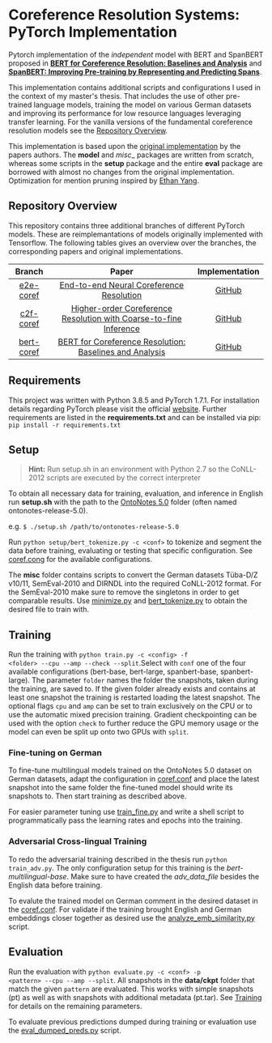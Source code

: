 # Coreference Resolution Systems: PyTorch Implementation

Pytorch implementation of the *independent* model with BERT and SpanBERT proposed in
__[BERT for Coreference Resolution: Baselines and Analysis](https://arxiv.org/abs/1908.09091)__ and 
__[SpanBERT: Improving Pre-training by Representing and Predicting Spans](https://arxiv.org/abs/1907.10529)__.

This implementation contains additional scripts and configurations I used in the context of my master's thesis. That 
includes the use of other pre-trained language models, training the model on various German datasets and improving its
performance for low resource languages leveraging transfer learning. For the vanilla versions of the fundamental 
coreference resolution models see the [Repository Overview](#repository-overview).

This implementation is based upon the [original implementation](https://github.com/mandarjoshi90/coref) by the papers 
authors. The __model__ and _misc__ packages are written from scratch, whereas some scripts in the __setup__ package and 
the entire __eval__ package are borrowed with almost no changes from the original implementation. Optimization for 
mention pruning inspired by [Ethan Yang](https://github.com/YangXuanyue/pytorch-e2e-coref). 

## Repository Overview
This repository contains three additional branches of different PyTorch models. These are reimplemantations of models
originally implemented with Tensorflow. The following tables gives an overview over the branches, the corresponding 
papers and original implementations.

|                               Branch                                |                                               Paper                                              |              Implementation           |
|:-------------------------------------------------------------------:|:------------------------------------------------------------------------------------------------:|:----------------------------------------------:|
|  [e2e-coref](https://github.com/jfhetzer/e2e-coref/tree/e2e-coref)  |    [End-to-end Neural Coreference Resolution](https://arxiv.org/abs/1707.07045)   | [GitHub](https://github.com/kentonl/e2e-coref/tree/e2e) |
|  [c2f-coref](https://github.com/jfhetzer/e2e-coref/tree/c2f-coref)  |    [Higher-order Coreference Resolution with Coarse-to-fine Inference](https://arxiv.org/abs/1804.05392)   | [GitHub](https://github.com/kentonl/e2e-coref) |
| [bert-coref](https://github.com/jfhetzer/e2e-coref/tree/bert-coref) |    [BERT for Coreference Resolution: Baselines and Analysis](https://arxiv.org/abs/1908.09091)   | [GitHub](https://github.com/mandarjoshi90/coref) |


## Requirements
This project was written with Python 3.8.5 and PyTorch 1.7.1. For installation details regarding PyTorch please visit the 
official [website](https://pytorch.org/). Further requirements are listed in the __requirements.txt__ and can be 
installed via pip: <code>pip install -r requirements.txt</code> 


## Setup
> __Hint:__ Run setup.sh in an environment with Python 2.7 so the CoNLL-2012 scripts are executed by the correct interpreter 

To obtain all necessary data for training, evaluation, and inference in English run __setup.sh__ with the path to the 
[OntoNotes 5.0](https://catalog.ldc.upenn.edu/LDC2013T19) folder (often named ontonotes-release-5.0).

e.g. <code>$ ./setup.sh /path/to/ontonotes-release-5.0</code>

Run <code>python setup/bert_tokenize.py -c \<conf\></code> to tokenize and segment the data before training, evaluating 
or testing that specific configuration. See [coref.cong](coref.conf) for the available configurations.

The __misc__ folder contains scripts to convert the German datasets Tüba-D/Z v10/11, SemEval-2010 and DIRNDL into the 
required CoNLL-2012 format. For the SemEval-2010 make sure to remove the singletons in order to get comparable results. 
Use [minimize.py](setup/minimize.py) and [bert_tokenize.py](setup/bert_tokenize.py) to obtain the desired file to train 
with.


## Training
Run the training with <code>python train.py -c \<config\> -f \<folder\> --cpu --amp --check --split</code>.Select with 
<code>conf</code> one of the four available configurations (bert-base, bert-large, spanbert-base, spanbert-large). The 
parameter <code>folder</code> names the folder the snapshots, taken during the training, are saved to. If the given 
folder already exists and contains at least one snapshot the training is restarted loading the latest snapshot. The 
optional flags <code>cpu</code> and <code>amp</code> can be set to train exclusively on the CPU or to use the automatic 
mixed precision training. Gradient checkpointing can be used with the option <code>check</code> to further reduce the 
GPU memory usage or the model can even be split up onto two GPUs with <code>split</code>.  

### Fine-tuning on German
To fine-tune multilingual models trained on the OntoNotes 5.0 dataset on German datasets, adapt the configuration in 
[coref.conf](coref.conf) and place the latest snapshot into the same folder the fine-tuned model should write its 
snapshots to. Then start training as described above.

For easier parameter tuning use [train_fine.py](train_fine.py) and write a shell script to programmatically pass the 
learning rates and epochs into the training.

### Adversarial Cross-lingual Training
To redo the adversarial training described in the thesis run <code>python train_adv.py</code>. The only configuration 
setup for this training is the *bert-multilingual-base*. Make sure to have created the *adv_data_file* besides the 
English data before training.

To evalute the trained model on German comment in the desired dataset in the [coref.conf](coref.conf). For validate if 
the training brought English and German embeddings closer together as desired use the 
[analyze_emb_similarity.py](misc/analyze_emb_similarity.py) script.


## Evaluation
Run the evaluation with <code>python evaluate.py -c \<conf\> -p \<pattern\> --cpu --amp --split</code>. All snapshots in the 
__data/ckpt__ folder that match the given <code>pattern</code> are evaluated. This works with simple snapshots (pt) as 
well as with snapshots with additional metadata (pt.tar). See [Training](#Training) for details on the remaining 
parameters.

To evaluate previous predictions dumped during training or evaluation use the 
[eval_dumped_preds.py](misc/eval_dumped_preds.py) script.